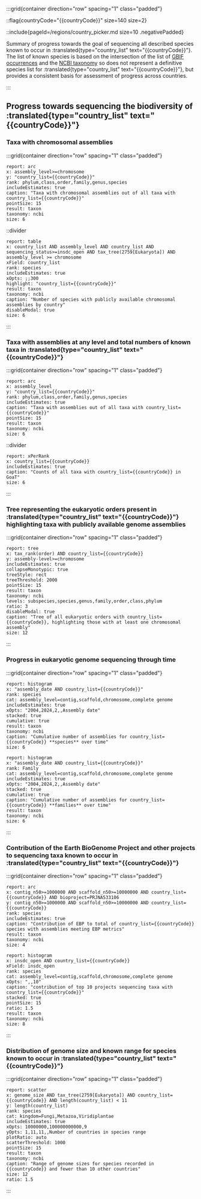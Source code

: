 :::grid{container direction="row" spacing="1" class="padded"}

::flag{countryCode="{{countryCode}}" size=140 size=2}

::include{pageId=/regions/country_picker.md size=10 .negativePadded}

Summary of progress towards the goal of sequencing all described species known to occur in :translated{type="country_list" text="{{countryCode}}"}. The list of known species is based on the intersection of the list of [GBIF occurrences](https://www.gbif.org/occurrence/download/0127528-230530130749713) and the [NCBI taxonomy](https://www.ncbi.nlm.nih.gov/taxonomy) so does not represent a definitive species list for :translated{type="country_list" text="{{countryCode}}"}, but provides a consistent basis for assessment of progress across countries.

:::

## Progress towards sequencing the biodiversity of :translated{type="country_list" text="{{countryCode}}"}

### Taxa with chromosomal assemblies

:::grid{container direction="row" spacing="1" class="padded"}

```report
report: arc
x: assembly_level>=chromosome
y: "country_list={{countryCode}}"
rank: phylum,class,order,family,genus,species
includeEstimates: true
caption: "Taxa with chromosomal assemblies out of all taxa with country_list={{countryCode}}"
pointSize: 15
result: taxon
taxonomy: ncbi
size: 6
```

::divider

```report
report: table
x: country_list AND assembly_level AND country_list AND sequencing_status>=insdc_open AND tax_tree(2759[Eukaryota]) AND assembly_level >= chromosome
xField: country_list
rank: species
includeEstimates: true
xOpts: ;;300
highlight: "country_list={{countryCode}}"
result: taxon
taxonomy: ncbi
caption: "Number of species with publicly available chromosomal assemblies by country"
disableModal: true
size: 6
```

:::

### Taxa with assemblies at any level and total numbers of known taxa in :translated{type="country_list" text="{{countryCode}}"}

:::grid{container direction="row" spacing="1" class="padded"}

```report
report: arc
x: assembly_level
y: "country_list={{countryCode}}"
rank: phylum,class,order,family,genus,species
includeEstimates: true
caption: "Taxa with assemblies out of all taxa with country_list={{countryCode}}"
pointSize: 15
result: taxon
taxonomy: ncbi
size: 6
```

::divider

```report
report: xPerRank
x: country_list={{countryCode}}
includeEstimates: true
caption: "Counts of all taxa with country_list={{countryCode}} in GoaT"
size: 6
```

:::

### Tree representing the eukaryotic orders present in :translated{type="country_list" text="{{countryCode}}"} highlighting taxa with publicly available genome assemblies

:::grid{container direction="row" spacing="1" class="padded"}

```report
report: tree
x: tax_rank(order) AND country_list={{countryCode}}
y: assembly-level>=chromosome
includeEstimates: true
collapseMonotypic: true
treeStyle: rect
treeThreshold: 2000
pointSize: 15
result: taxon
taxonomy: ncbi
levels: subspecies,species,genus,family,order,class,phylum
ratio: 3
disableModal: true
caption: "Tree of all eukaryotic orders with country_list={{countryCode}}, highlighting those with at least one chromosomal assembly"
size: 12
```

:::

### Progress in eukaryotic genome sequencing through time

:::grid{container direction="row" spacing="1" class="padded"}

```report
report: histogram
x: "assembly_date AND country_list={{countryCode}}"
rank: species
cat: assembly_level=contig,scaffold,chromosome,complete genome
includeEstimates: true
xOpts: "2004,2024,2,,Assembly date"
stacked: true
cumulative: true
result: taxon
taxonomy: ncbi
caption: "Cumulative number of assemblies for country_list={{countryCode}} **species** over time"
size: 6
```

```report
report: histogram
x: "assembly_date AND country_list={{countryCode}}"
rank: Family
cat: assembly_level=contig,scaffold,chromosome,complete genome
includeEstimates: true
xOpts: "2004,2024,2,,Assembly date"
stacked: true
cumulative: true
caption: "Cumulative number of assemblies for country_list={{countryCode}} **families** over time"
result: taxon
taxonomy: ncbi
size: 6
```

:::

### Contribution of the Earth BioGenome Project and other projects to sequencing taxa known to occur in :translated{type="country_list" text="{{countryCode}}"}

:::grid{container direction="row" spacing="1" class="padded"}

```report
report: arc
x: contig_n50>=1000000 AND scaffold_n50>=10000000 AND country_list={{countryCode}} AND bioproject=PRJNA533106
y: contig_n50>=1000000 AND scaffold_n50>=10000000 AND country_list={{countryCode}}
rank: species
includeEstimates: true
caption: "Contribution of EBP to total of country_list={{countryCode}} species with assemblies meeting EBP metrics"
result: taxon
taxonomy: ncbi
size: 4
```

```report
report: histogram
x: insdc_open AND country_list={{countryCode}}
xField: insdc_open
rank: species
cat: assembly_level=contig,scaffold,chromosome,complete genome
xOpts: ",,10"
caption: "contribution of top 10 projects sequencing taxa with country_list={{countryCode}}"
stacked: true
pointSize: 15
ratio: 1.5
result: taxon
taxonomy: ncbi
size: 8
```

:::

### Distribution of genome size and known range for species known to occur in :translated{type="country_list" text="{{countryCode}}"}

:::grid{container direction="row" spacing="1" class="padded"}

```report
report: scatter
x: genome_size AND tax_tree(2759[Eukaryota]) AND country_list={{countryCode}} AND length(country_list) < 11
y: length(country_list)
rank: species
cat: kingdom=Fungi,Metazoa,Viridiplantae
includeEstimates: true
xOpts: 10000000,100000000000,9
yOpts: 1,11,11,,Number of countries in species range
plotRatio: auto
scatterThreshold: 1000
pointSize: 15
result: taxon
taxonomy: ncbi
caption: "Range of genome sizes for species recorded in {{countryCode}} and fewer than 10 other countries"
size: 12
ratio: 1.5
```

:::
